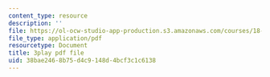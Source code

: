 ```yaml
---
content_type: resource
description: ''
file: https://ol-ocw-studio-app-production.s3.amazonaws.com/courses/18-404j-theory-of-computation-fall-2020/38bae2468b75d4c9148d4bcf3c1c6138_q3xvno_KgRY.pdf
file_type: application/pdf
resourcetype: Document
title: 3play pdf file
uid: 38bae246-8b75-d4c9-148d-4bcf3c1c6138
---
```

